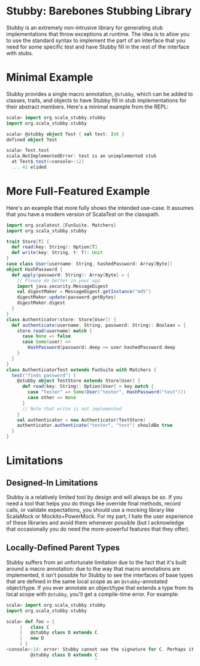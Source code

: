 
# Stubby: Barebones Stubbing Library

Stubby is an extremely non-intrusive library for generating stub implementations
that throw exceptions at runtime. The idea is to allow you to use the standard
syntax to implement the part of an interface that you need for some specific
test and have Stubby fill in the rest of the interface with stubs.

# Minimal Example

Stubby provides a single macro annotation, `@stubby`, which can be added to
classes, traits, and objects to have Stubby fill in stub implementations for
their abstract members. Here's a minimal example from the REPL:
```scala
scala> import org.scala_stubby.stubby
import org.scala_stubby.stubby

scala> @stubby object Test { val test: Int }
defined object Test

scala> Test.test
scala.NotImplementedError: test is an unimplemented stub
  at Test$.test(<console>:12)
  ... 42 elided
```

# More Full-Featured Example

Here's an example that more fully shows the intended use-case. It assumes that
you have a modern version of ScalaTest on the classpath.
```scala
import org.scalatest.{FunSuite, Matchers}
import org.scala_stubby.stubby

trait Store[T] {
  def read(key: String): Option[T]
  def write(key: String, t: T): Unit
}
case class User(username: String, hashedPassword: Array[Byte])
object HashPassword {
  def apply(password: String): Array[Byte] = {
    // Please do better in your app
    import java.security.MessageDigest
    val digestMaker = MessageDigest.getInstance("md5")
    digestMaker.update(password.getBytes)
    digestMaker.digest
  }
}
class Authenticator(store: Store[User]) {
  def authenticate(username: String, password: String): Boolean = {
    store.read(username) match {
      case None => false
      case Some(user) =>
        HashPassword(password).deep == user.hashedPassword.deep
    }
  }
}
class AuthenticatorTest extends FunSuite with Matchers {
  test("finds password") {
    @stubby object TestStore extends Store[User] {
      def read(key: String): Option[User] = key match {
        case "tester" => Some(User("tester", HashPassword("test")))
        case other => None
      }
      // Note that write is not implemented
    }
    val authenticator = new Authenticator(TestStore)
    authenticator.authenticate("tester", "test") shouldBe true
  }
}
```

# Limitations
## Designed-In Limitations
Stubby is a relatively limited tool by design and will always be so. If you need
a tool that helps you do things like override final methods, record calls, or
validate expectations, you should use a mocking library like ScalaMock or
Mockito+PowerMock. For my part, I hate the user experience of these libraries
and avoid them whenever possible (but I acknowledge that occasionally you do
need the more-powerful features that they offer).
## Locally-Defined Parent Types
Stubby suffers from an unfortunate limitation due to the fact that it's built
around a macro annotation: due to the way that macro annotations are
implemented, it isn't possible for Stubby to see the interfaces of base types
that are defined in the same local scope as an `@stubby`-annotated object/type.
If you ever annotate an object/type that extends a type from its local scope
with `@stubby`, you'll get a compile-time error. For example:
```scala
scala> import org.scala_stubby.stubby
import org.scala_stubby.stubby

scala> def foo = {
     |   class C
     |   @stubby class D extends C
     |   new D
     | }
<console>:14: error: Stubby cannot see the signature for C. Perhaps it's defined as a local class/trait.
         @stubby class D extends C
                                 ^
```
